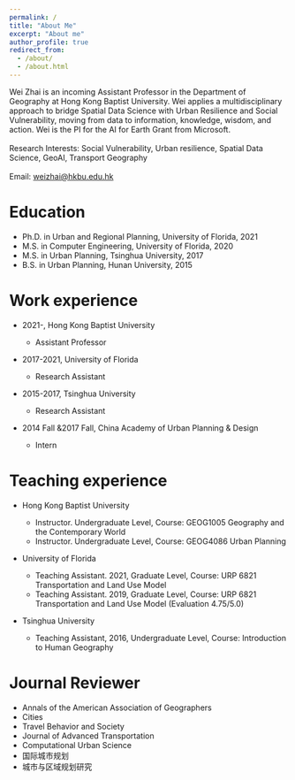 ```yaml
---
permalink: /
title: "About Me"
excerpt: "About me"
author_profile: true
redirect_from: 
  - /about/
  - /about.html
---
```


Wei Zhai is an incoming Assistant Professor in the Department of Geography at Hong Kong Baptist University. Wei  applies a multidisciplinary approach to bridge Spatial Data Science with Urban Resilience and Social Vulnerability, moving from data to information, knowledge, wisdom, and action. Wei is the PI for the AI for Earth Grant from Microsoft.
<br/><br/> 
Research Interests: Social Vulnerability, Urban resilience, Spatial Data Science, GeoAI, Transport Geography
<br/><br/> 
Email: weizhai@hkbu.edu.hk

Education
======
* Ph.D. in Urban and Regional Planning, University of Florida, 2021
* M.S. in Computer Engineering, University of Florida, 2020
* M.S. in Urban Planning, Tsinghua University, 2017
* B.S. in Urban Planning, Hunan University, 2015

Work experience
======
* 2021-, Hong Kong Baptist University
  * Assistant Professor

* 2017-2021, University of Florida
  * Research Assistant

* 2015-2017, Tsinghua University
  * Research Assistant

* 2014 Fall &2017 Fall, China Academy of Urban Planning & Design
  * Intern

Teaching experience
======
* Hong Kong Baptist University
  * Instructor. Undergraduate Level, Course: GEOG1005 Geography and the Contemporary World
  * Instructor. Undergraduate Level, Course: GEOG4086 Urban Planning

* University of Florida
  * Teaching Assistant. 2021, Graduate Level, Course: URP 6821 Transportation and Land Use Model
  * Teaching Assistant. 2019, Graduate Level, Course: URP 6821 Transportation and Land Use Model (Evaluation 4.75/5.0)  

* Tsinghua University
  * Teaching Assistant, 2016, Undergraduate Level, Course: Introduction to Human Geography

Journal Reviewer
======
* Annals of the American Association of Geographers
* Cities
* Travel Behavior and Society
* Journal of Advanced Transportation
* Computational Urban Science
* 国际城市规划
* 城市与区域规划研究
